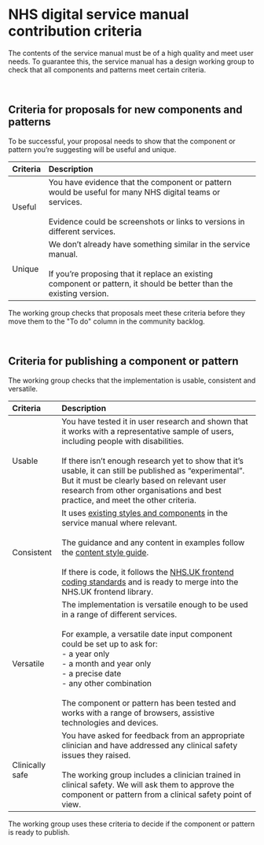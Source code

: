 # NHS digital service manual contribution criteria

The contents of the service manual must be of a high quality and meet user needs. To guarantee this, the service manual has a design working group to check that all components and patterns meet certain criteria.

<br>

## Criteria for proposals for new components and patterns

To be successful, your proposal needs to show that the component or pattern you’re suggesting will be useful and unique.

| Criteria | Description |
| :------- | :---------- |
| Useful   | You have evidence that the component or pattern would be useful for many NHS digital teams or services.<br><br>Evidence could be screenshots or links to versions in different services. |
| Unique   | We don’t already have something similar in the service manual.<br><br>If you’re proposing that it replace an existing component or pattern, it should be better than the existing version. |

The working group checks that proposals meet these criteria before they move them to the "To do" column in the community backlog.

<br>

## Criteria for publishing a component or pattern 

The working group checks that the implementation is usable, consistent and versatile.

| Criteria     | Description |
| :----------- | :---------- |
| Usable       | You have tested it in user research and shown that it works with a representative sample of users, including people with disabilities.<br><br>If there isn’t enough research yet to show that it’s usable, it can still be published as “experimental”. But it must be clearly based on relevant user research from other organisations and best practice, and meet the other criteria. |
| Consistent   | It uses [existing styles and components](https://beta.nhs.uk/service-manual/styles-components-patterns)  in the service manual where relevant.<br><br>The guidance and any content in examples follow the [content style guide](https://beta.nhs.uk/service-manual/content).<br><br>If there is code, it follows the [NHS.UK frontend coding standards](https://github.com/nhsuk/nhsuk-frontend/blob/master/docs/contributing/coding-standards.md) and is ready to merge into the NHS.UK frontend library. |
| Versatile    | The implementation is versatile enough to be used in a range of different services.<br><br>For example, a versatile date input component could be set up to ask for:<br>- a year only<br>- a month and year only<br>- a precise date<br>- any other combination<br><br>The component or pattern has been tested and works with a range of browsers, assistive technologies and devices. |
| Clinically safe | You have asked for feedback from an appropriate clinician and have addressed any clinical safety issues they raised.<br><br>The working group includes a clinician trained in clinical safety. We will ask them to approve the component or pattern from a clinical safety point of view. |

The working group uses these criteria to decide if the component or pattern is ready to publish.

